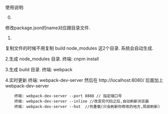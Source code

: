 使用说明: 

0.
修改package.json的name对应跟目录文件.

1. 
复制文件的时候不用复制 build node_modules 这2个目录. 系统会自动生成.

2.生成 node_modules 目录.
终端: cnpm install  

3.生成 build 目录.
终端: webpack 

4.实时更新
终端: webpack-dev-server
然后在  http://localhost:8080/ 后面加上 webpack-dev-server


		终端: webpack-dev-server --port 8888 // 指定端口号
		终端: webpack-dev-server --inline //改变完代码之后,自动刷新浏览器
		终端: webpack-dev-server --hot  //热重载(只会刷新你修改的地方,局部刷新) 

